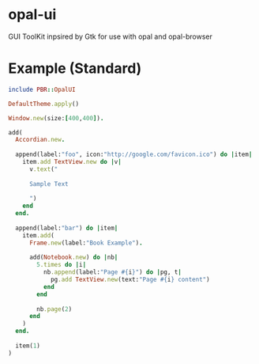 opal-ui
=======

GUI ToolKit inpsired by Gtk for use with opal and opal-browser

Example (Standard)
===
```ruby
include PBR::OpalUI

DefaultTheme.apply()

Window.new(size:[400,400]).

add(
  Accordian.new.
  
  append(label:"foo", icon:"http://google.com/favicon.ico") do |item|
    item.add TextView.new do |v|
      v.text("
      
      Sample Text
      
      ")
    end
  end.
  
  append(label:"bar") do |item|
    item.add(
      Frame.new(label:"Book Example").
      
      add(Notebook.new) do |nb|
        5.times do |i|
          nb.append(label:"Page #{i}") do |pg, t|
            pg.add TextView.new(text:"Page #{i} content")
          end
        end
        
        nb.page(2)
      end
    )
  end.
  
  item(1)
)

```
